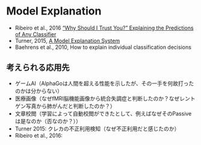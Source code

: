 # Model Explanation

- Ribeiro et al., 2016 [“Why Should I Trust You?” Explaining the Predictions of Any Classifier](Ribeiro+2016.md)
- Turner, 2015, [A Model Explanation System](Turner2015.md)
- Baehrens et al., 2010, How to explain individual classification decisions

## 考えられる応用先
- ゲームAI（AlphaGoは人間を超える性能を示したが、その一手を何故打ったのかは分からない）
- 医療画像（なぜfMRI脳機能画像から統合失調症と判断したのか？なぜレントゲン写真から肺がんだと判断したのか？）
- 文章校閲（学習によって自動校閲ができたとして、例えばなぜそのPassiveは是なのか（否なのか？））
- Turner 2015: クレカの不正利用検知（なぜ不正利用だと感じたのか）
- Ribeiro et al., 2016:  
